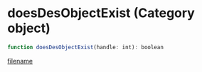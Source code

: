 # doesDesObjectExist (Category object)

```js
function doesDesObjectExist(handle: int): boolean
```

[filename](doesDesObjectExist_m.md ':include')